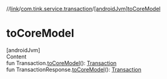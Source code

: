 //[link](../index.md)/[com.tink.service.transaction](index.md)/[[androidJvm]toCoreModel]([android-jvm]to-core-model.md)



# toCoreModel  
[androidJvm]  
Content  
fun Transaction.[toCoreModel]([android-jvm]to-core-model.md)(): [Transaction](../com.tink.model.transaction/[android-jvm]-transaction/index.md)  
fun TransactionResponse.[toCoreModel]([android-jvm]to-core-model.md)(): [Transaction](../com.tink.model.transaction/[android-jvm]-transaction/index.md)  




